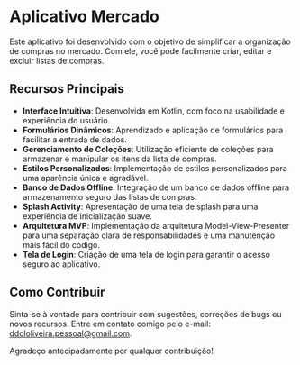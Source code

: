 # Aplicativo Mercado

Este aplicativo foi desenvolvido com o objetivo de simplificar a organização de compras no mercado. Com ele, você pode facilmente criar, editar e excluir listas de compras.

## Recursos Principais

- **Interface Intuitiva**: Desenvolvida em Kotlin, com foco na usabilidade e experiência do usuário.
- **Formulários Dinâmicos**: Aprendizado e aplicação de formulários para facilitar a entrada de dados.
- **Gerenciamento de Coleções**: Utilização eficiente de coleções para armazenar e manipular os itens da lista de compras.
- **Estilos Personalizados**: Implementação de estilos personalizados para uma aparência única e agradável.
- **Banco de Dados Offline**: Integração de um banco de dados offline para armazenamento seguro das listas de compras.
- **Splash Activity**: Apresentação de uma tela de splash para uma experiência de inicialização suave.
- **Arquitetura MVP**: Implementação da arquitetura Model-View-Presenter para uma separação clara de responsabilidades e uma manutenção mais fácil do código.
- **Tela de Login**: Criação de uma tela de login para garantir o acesso seguro ao aplicativo.

## Como Contribuir

Sinta-se à vontade para contribuir com sugestões, correções de bugs ou novos recursos. 
Entre em contato comigo pelo e-mail: [ddololiveira.pessoal@gmail.com](mailto:ddololiveira.pessoal@gmail.com).


Agradeço antecipadamente por qualquer contribuição!

